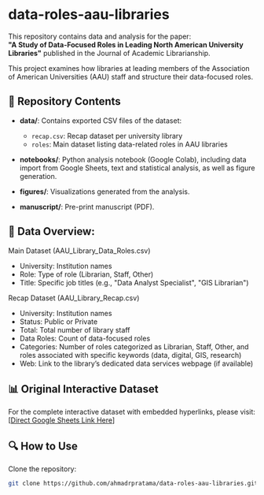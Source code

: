 # data-roles-aau-libraries
This repository contains data and analysis for the paper:  
**"A Study of Data-Focused Roles in Leading North American University Libraries"** published in the Journal of Academic Librarianship.

This project examines how libraries at leading members of the Association of American Universities (AAU) staff and structure their data-focused roles.

## 📁 Repository Contents
- **data/**: Contains exported CSV files of the dataset:
  - `recap.csv`: Recap dataset per university library
  - `roles`: Main dataset listing data-related roles in AAU libraries

- **notebooks/**: Python analysis notebook (Google Colab), including data import from Google Sheets, text and statistical analysis, as well as figure generation.

- **figures/**: Visualizations generated from the analysis.

- **manuscript/**: Pre-print manuscript (PDF).

## 📁 Data Overview:
 Main Dataset (AAU_Library_Data_Roles.csv)
- University: Institution names
- Role: Type of role (Librarian, Staff, Other)
- Title: Specific job titles (e.g., "Data Analyst Specialist", "GIS Librarian")

Recap Dataset (AAU_Library_Recap.csv)
- University: Institution names
- Status: Public or Private
- Total: Total number of library staff
- Data Roles: Count of data-focused roles
- Categories: Number of roles categorized as Librarian, Staff, Other, and roles associated with specific keywords (data, digital, GIS, research)
- Web: Link to the library’s dedicated data services webpage (if available)

## 📊 Original Interactive Dataset
For the complete interactive dataset with embedded hyperlinks, please visit:
[[Direct Google Sheets Link Here](https://docs.google.com/spreadsheets/d/1AC_OCRf_JBEl5kcPNHK-zU_pYLIqVvdFnka9Qj9G8tM/edit?usp=sharing)]

## 🔍 How to Use
Clone the repository:
   ```bash
   git clone https://github.com/ahmadrpratama/data-roles-aau-libraries.git
